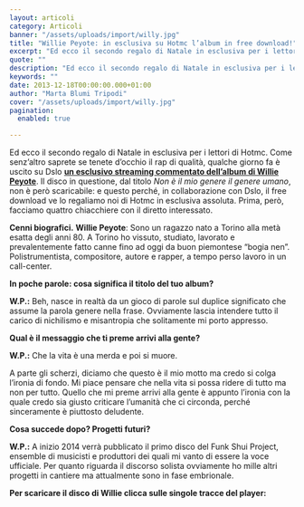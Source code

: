 ```yaml
---
layout: articoli
category: Articoli
banner: "/assets/uploads/import/willy.jpg"
title: "Willie Peyote: in esclusiva su Hotmc l’album in free download!"
excerpt: "Ed ecco il secondo regalo di Natale in esclusiva per i lettori di Hotmc. Come senz’altro saprete se tenete d’occhio il rap di qualità, qualche giorno fa è uscito su Dslo un esclusivo streaming commentato dell’album di Willie Peyote. Il disco in questione, dal titolo Non è il mio genere il genere umano, non è [&hellip"
quote: ""
description: "Ed ecco il secondo regalo di Natale in esclusiva per i lettori di Hotmc. Come senz’altro saprete se tenete d’occhio il rap di qualità, qualche giorno fa è uscito su Dslo un esclusivo streaming commentato dell’album di Willie Peyote. Il disco in questione, dal titolo Non è il mio genere il genere umano, non è [&hellip"
keywords: ""
date: 2013-12-18T00:00:00.000+01:00
author: "Marta Blumi Tripodi"
cover: "/assets/uploads/import/willy.jpg"
pagination:
  enabled: true

---
```


[](https://hotmc.com/willie-peyote-in-esclusiva-su-hotmc-lalbum-in-free-download/willy/) Ed ecco il secondo regalo di Natale in esclusiva per i lettori di Hotmc. Come senz’altro saprete se tenete d’occhio il rap di qualità, qualche giorno fa è uscito su Dslo [**un esclusivo streaming commentato dell’album di Willie Peyote**](http://www.dlso.it/site/2013/12/10/disco-raccontato-willie-peyote-non-e-il-mio-genere-il-genere-umano/ "http://www.dlso.it/site/2013/12/10/disco-raccontato-willie-peyote-non-e-il-mio-genere-il-genere-umano/"). Il disco in questione, dal titolo _Non è il mio genere il genere umano_, non è però scaricabile: e questo perché, in collaborazione con Dslo, il free download ve lo regaliamo noi di Hotmc in esclusiva assoluta. Prima, però, facciamo quattro chiacchiere con il diretto interessato.

**Cenni biografici.** **Willie Peyote**: Sono un ragazzo nato a Torino alla metà esatta degli anni 80\. A Torino ho vissuto, studiato, lavorato e prevalentemente fatto canne fino ad oggi da buon piemontese “bogia nen”. Polistrumentista, compositore, autore e rapper, a tempo perso lavoro in un call-center.

**In poche parole: cosa significa il titolo del tuo album?**

**W.P.:** Beh, nasce in realtà da un gioco di parole sul duplice significato che assume la parola genere nella frase. Ovviamente lascia intendere tutto il carico di nichilismo e misantropia che solitamente mi porto appresso.

**Qual è il messaggio che ti preme arrivi alla gente?**

**W.P.:** Che la vita è una merda e poi si muore.

A parte gli scherzi, diciamo che questo è il mio motto ma credo si colga l’ironia di fondo. Mi piace pensare che nella vita si possa ridere di tutto ma non per tutto. Quello che mi preme arrivi alla gente è appunto l’ironia con la quale credo sia giusto criticare l’umanità che ci circonda, perché sinceramente è piuttosto deludente.

**Cosa succede dopo? Progetti futuri?**

**W.P.:** A inizio 2014 verrà pubblicato il primo disco del Funk Shui Project, ensemble di musicisti e produttori dei quali mi vanto di essere la voce ufficiale. Per quanto riguarda il discorso solista ovviamente ho mille altri progetti in cantiere ma attualmente sono in fase embrionale.

**Per scaricare il disco di Willie clicca sulle singole tracce del player:**